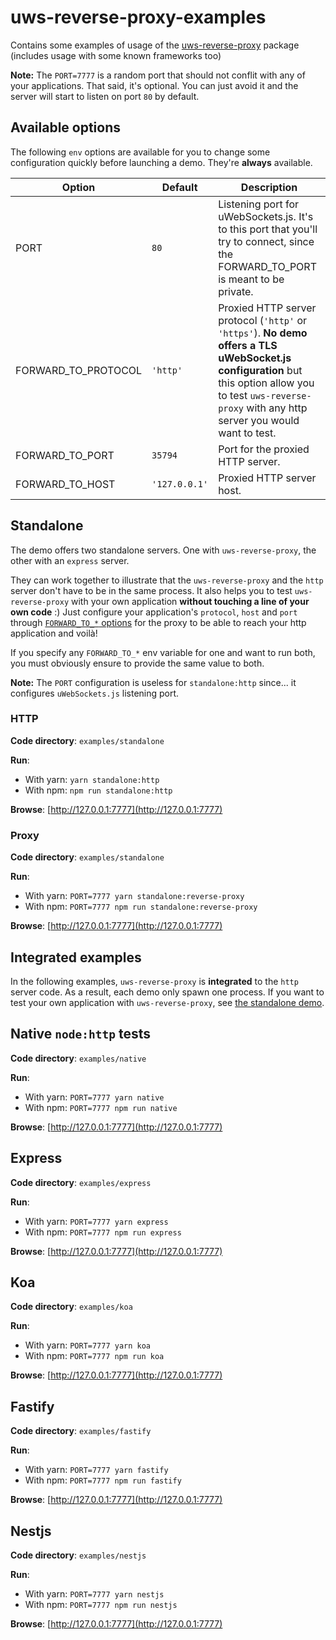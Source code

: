# uws-reverse-proxy-examples

Contains some examples of usage of the [uws-reverse-proxy](https://github.com/jordan-breton/uws-reverse-proxy) package (includes usage with some known frameworks too)

**Note:** The `PORT=7777` is a random port that should not conflit with any of your applications. That said,
it's optional. You can just avoid it and the server will start to listen on port `80` by default.

## Available options

The following `env` options are available for you to change some configuration quickly before
launching a demo. They're **always** available.

| Option              | Default       | Description                                                                                                                                                                                                    |
|---------------------|---------------|----------------------------------------------------------------------------------------------------------------------------------------------------------------------------------------------------------------|
| PORT                | `80`          | Listening port for uWebSockets.js. It's to this port that you'll try to connect, since the FORWARD_TO_PORT is meant to be private.                                                                             |
| FORWARD_TO_PROTOCOL | `'http'`      | Proxied HTTP server protocol (`'http'` or `'https'`). **No demo offers a TLS uWebSocket.js configuration** but this option allow you to test  `uws-reverse-proxy` with any http server you would want to test. |
| FORWARD_TO_PORT     | `35794`       | Port for the proxied HTTP server.                                                                                                                                                                              |
| FORWARD_TO_HOST     | `'127.0.0.1'` | Proxied HTTP server host.                                                                                                                                                                                      |

## Standalone

The demo offers two standalone servers. One with `uws-reverse-proxy`, the other with an `express` server.

They can work together to illustrate that the `uws-reverse-proxy` and the `http` server don't have to be
in the same process. It also helps you to test `uws-reverse-proxy` with your own application
**without touching a line of your own code** :) Just configure your application's `protocol`, `host` and `port`
through [`FORWARD_TO_*` options](#available-options) for the proxy to be able to reach your http application
and voilà!

If you specify any `FORWARD_TO_*` env variable for one and want to run both, you must obviously ensure to provide
the same value to both.

**Note:** The `PORT` configuration is useless for `standalone:http` since... it configures `uWebSockets.js`
listening port.

### HTTP

**Code directory**: `examples/standalone`

**Run**:

- With yarn: `yarn standalone:http`
- With npm: `npm run standalone:http`

**Browse**: [http://127.0.0.1:7777](http://127.0.0.1:7777)

### Proxy

**Code directory**: `examples/standalone`

**Run**:

- With yarn: `PORT=7777 yarn standalone:reverse-proxy`
- With npm: `PORT=7777 npm run standalone:reverse-proxy`

**Browse**: [http://127.0.0.1:7777](http://127.0.0.1:7777)

## Integrated examples

In the following examples, `uws-reverse-proxy` is **integrated** to the `http` server code. As
a result, each demo only spawn one process. If you want to test your own application with `uws-reverse-proxy`,
see [the standalone demo](/#standalone).

## Native `node:http` tests

**Code directory**: `examples/native`

**Run**: 

- With yarn: `PORT=7777 yarn native`
- With npm: `PORT=7777 npm run native`

**Browse**: [http://127.0.0.1:7777](http://127.0.0.1:7777)

## Express

**Code directory**: `examples/express`

**Run**:

- With yarn: `PORT=7777 yarn express`
- With npm: `PORT=7777 npm run express`

**Browse**: [http://127.0.0.1:7777](http://127.0.0.1:7777)

## Koa

**Code directory**: `examples/koa`

**Run**:

- With yarn: `PORT=7777 yarn koa`
- With npm: `PORT=7777 npm run koa`

**Browse**: [http://127.0.0.1:7777](http://127.0.0.1:7777)

## Fastify

**Code directory**: `examples/fastify`

**Run**:

- With yarn: `PORT=7777 yarn fastify`
- With npm: `PORT=7777 npm run fastify`

**Browse**: [http://127.0.0.1:7777](http://127.0.0.1:7777)

## Nestjs

**Code directory**: `examples/nestjs`

**Run**:

- With yarn: `PORT=7777 yarn nestjs`
- With npm: `PORT=7777 npm run nestjs`

**Browse**: [http://127.0.0.1:7777](http://127.0.0.1:7777)
